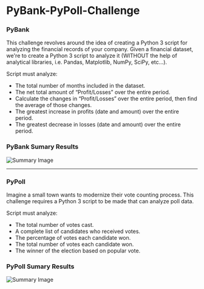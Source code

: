 # PyBank-PyPoll-Challenge

### PyBank

This challenge revolves around the idea of creating a Python 3 script for analyzing the financial records of your company. Given a financial dataset, we're to create a Python 3 script to analyze it (WITHOUT the help of analytical libraries, i.e. Pandas, Matplotlib, NumPy, SciPy, etc...).

Script must analyze: 
- The total number of months included in the dataset.
- The net total amount of “Profit/Losses” over the entire period.
- Calculate the changes in “Profit/Losses” over the entire period, then find the average of those changes.
- The greatest increase in profits (date and amount) over the entire period.
- The greatest decrease in losses (date and amount) over the entire period.

### PyBank Sumary Results
![Summary Image](https://i.imgur.com/nGbHwW6.png)

___

### PyPoll

Imagine a small town wants to modernize their vote counting process. This challenge requires a Python 3 script to be made that can analyze poll data. 

Script must analyze: 
- The total number of votes cast.
- A complete list of candidates who received votes.
- The percentage of votes each candidate won.
- The total number of votes each candidate won.
- The winner of the election based on popular vote.


### PyPoll Sumary Results
![Summary Image](https://i.imgur.com/sAxsiC7.png)
